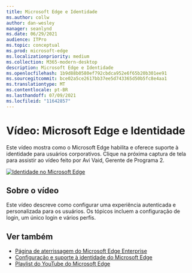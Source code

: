 ```yaml
---
title: Microsoft Edge e Identidade
ms.author: collw
author: dan-wesley
manager: seanlynd
ms.date: 06/29/2021
audience: ITPro
ms.topic: conceptual
ms.prod: microsoft-edge
ms.localizationpriority: medium
ms.collection: M365-modern-desktop
description: Microsoft Edge e Identidade
ms.openlocfilehash: 1b9d88b0580ef792cbdca952e6f65b20b301ee91
ms.sourcegitcommit: bce02a5ce2617bb37ee5d743365d50b5fc8e4aa1
ms.translationtype: MT
ms.contentlocale: pt-BR
ms.lasthandoff: 07/09/2021
ms.locfileid: "11642857"
---
```

# <a name="video-microsoft-edge-and-identity"></a>Vídeo: Microsoft Edge e Identidade

Este vídeo mostra como o Microsoft Edge habilita e oferece suporte à identidade para usuários corporativos. Clique na próxima captura de tela para assistir ao vídeo feito por Avi Vaid, Gerente de Programa 2.

[![Identidade no Microsoft Edge](media/microsoft-edge-video-identity/0.png)](http://www.youtube.com/watch?v=8lRUKhR7ipA "Identity in Microsoft Edge")

## <a name="about-the-video"></a>Sobre o vídeo

Este vídeo descreve como configurar uma experiência autenticada e personalizada para os usuários. Os tópicos incluem a configuração de login, um único login e vários perfis.

## <a name="see-also"></a>Ver também

- [Página de aterrissagem do Microsoft Edge Enterprise](https://aka.ms/EdgeEnterprise)
- [Configuração e suporte à identidade do Microsoft Edge](microsoft-edge-security-identity.md)
- [Playlist do YouTube do Microsoft Edge](https://www.youtube.com/playlist?list=PLXtHYVsvn_b-uXh1tMeYpT-0iD8tD3tFy)
